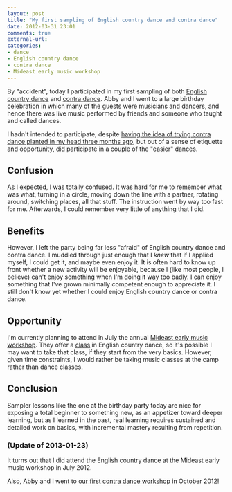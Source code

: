 ```yaml
---
layout: post
title: "My first sampling of English country dance and contra dance"
date: 2012-03-31 23:01
comments: true
external-url: 
categories: 
- dance
- English country dance
- contra dance
- Mideast early music workshop
---
```

By "accident", today I participated in my first sampling of both [English country dance](http://en.wikipedia.org/wiki/English_country_dance) and [contra dance](http://en.wikipedia.org/wiki/Contra_dance). Abby and I went to a large birthday celebration in which many of the guests were musicians and dancers, and hence there was live music performed by friends and someone who taught and called dances.

I hadn't intended to participate, despite [having the idea of trying contra dance planted in my head three months ago](/blog/2011/12/11/learning-another-instrument-the-tin-whistle/), but out of a sense of etiquette and opportunity, did participate in a couple of the "easier" dances.

## Confusion

As I expected, I was totally confused. It was hard for me to remember what was what, turning in a circle, moving down the line with a partner, rotating around, switching places, all that stuff. The instruction went by way too fast for me. Afterwards, I could remember very little of anything that I did.

## Benefits

However, I left the party being far less "afraid" of English country dance and contra dance. I muddled through just enough that I *knew* that if I applied myself, I could get it, and maybe even enjoy it. It is often hard to know up front whether a new activity will be enjoyable, because I (like most people, I believe) can't enjoy something when I'm doing it way too badly. I can enjoy something that I've grown minimally competent enough to appreciate it. I still don't know yet whether I could enjoy English country dance or contra dance.

## Opportunity

I'm currently planning to attend in July the annual [Mideast early music workshop](http://www.mideastearlymusic.addr.com/). They offer a [class](http://www.mideastearlymusic.addr.com/class.html) in English country dance, so it's possible I may want to take that class, if they start from the very basics. However, given time constraints, I would rather be taking music classes at the camp rather than dance classes.

## Conclusion

Sampler lessons like the one at the birthday party today are nice for exposing a total beginner to something new, as an appetizer toward deeper learning, but as I learned in the past, real learning requires sustained and detailed work on basics, with incremental mastery resulting from repetition.

### (Update of 2013-01-23)

It turns out that I did attend the English country dance at the Mideast early music workshop in July 2012.

Also, Abby and I went to [our first contra dance workshop](/blog/2012/10/07/my-first-contra-dance-workshop-unexpected-fun/) in October 2012!
